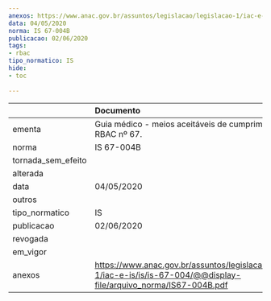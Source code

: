 ```yaml
---
anexos: https://www.anac.gov.br/assuntos/legislacao/legislacao-1/iac-e-is/is/is-67-004/@@display-file/arquivo_norma/IS67-004B.pdf
data: 04/05/2020
norma: IS 67-004B
publicacao: 02/06/2020
tags:
- rbac
tipo_normatico: IS
hide: 
- toc 
 
---
```


|                    | Documento                                                                                                                 |
|:-------------------|:--------------------------------------------------------------------------------------------------------------------------|
| ementa             | Guia médico - meios aceitáveis de cumprimento do RBAC nº 67.                                                              |
| norma              | IS 67-004B                                                                                                                |
| tornada_sem_efeito |                                                                                                                           |
| alterada           |                                                                                                                           |
| data               | 04/05/2020                                                                                                                |
| outros             |                                                                                                                           |
| tipo_normatico     | IS                                                                                                                        |
| publicacao         | 02/06/2020                                                                                                                |
| revogada           |                                                                                                                           |
| em_vigor           |                                                                                                                           |
| anexos             | https://www.anac.gov.br/assuntos/legislacao/legislacao-1/iac-e-is/is/is-67-004/@@display-file/arquivo_norma/IS67-004B.pdf |